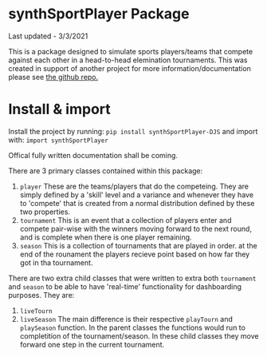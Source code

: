 # synthSportPlayer Package

Last updated - 3/3/2021

This is a package designed to simulate sports players/teams that compete against each other in a head-to-head elemination tournaments. This was created in support of another project for more information/documentation please see [the github repo.](https://github.com/DrJStrudwick/Synthetic-Sport-Player)

# Install & import
Install the project by running:
`pip install synthSportPlayer-DJS`
and import with:
`import synthSportPlayer`

Offical fully written documentation shall be coming.

There are 3 primary classes contained within this package:
1. `player` These are the teams/players that do the competeing. They are simply defined by a 'skill' level and a variance and whenever they have to 'compete' that is created from a normal distribution defined by these two properties.
2. `tournament` This is an event that a collection of players enter and compete pair-wise with the winners moving forward to the next round, and is complete when there is one player remaining.
3. `season` This is a collection of tournaments that are played in order. at the end of the rounament the players recieve point based on how far they got in tha tournament.

There are two extra child classes that were written to extra both `tournament` and `season` to be able to have 'real-time' functionality for dashboarding purposes. They are:
1. `liveTourn`
2. `liveSeason`
The main difference is their respective `playTourn` and `playSeason` function. In the parent classes the functions would run to completition of the tournament/season. In these child classes they move forward one step in the current tournament.